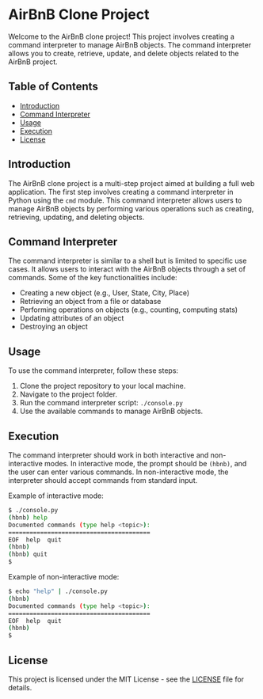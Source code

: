 # AirBnB Clone Project

Welcome to the AirBnB clone project! This project involves creating a command interpreter to manage AirBnB objects. The command interpreter allows you to create, retrieve, update, and delete objects related to the AirBnB project.

## Table of Contents

- [Introduction](#introduction)
- [Command Interpreter](#command-interpreter)
- [Usage](#usage)
- [Execution](#execution)
- [License](#license)

## Introduction

The AirBnB clone project is a multi-step project aimed at building a full web application. The first step involves creating a command interpreter in Python using the `cmd` module. This command interpreter allows users to manage AirBnB objects by performing various operations such as creating, retrieving, updating, and deleting objects.

## Command Interpreter

The command interpreter is similar to a shell but is limited to specific use cases. It allows users to interact with the AirBnB objects through a set of commands. Some of the key functionalities include:

- Creating a new object (e.g., User, State, City, Place)
- Retrieving an object from a file or database
- Performing operations on objects (e.g., counting, computing stats)
- Updating attributes of an object
- Destroying an object

## Usage

To use the command interpreter, follow these steps:

1. Clone the project repository to your local machine.
2. Navigate to the project folder.
3. Run the command interpreter script: `./console.py`
4. Use the available commands to manage AirBnB objects.

## Execution

The command interpreter should work in both interactive and non-interactive modes. In interactive mode, the prompt should be `(hbnb)`, and the user can enter various commands. In non-interactive mode, the interpreter should accept commands from standard input.

Example of interactive mode:
```bash
$ ./console.py
(hbnb) help
Documented commands (type help <topic>):
========================================
EOF  help  quit
(hbnb) 
(hbnb) quit
$
```

Example of non-interactive mode:
```bash
$ echo "help" | ./console.py
(hbnb)
Documented commands (type help <topic>):
========================================
EOF  help  quit
(hbnb) 
$
```

## License

This project is licensed under the MIT License - see the [LICENSE](LICENSE) file for details.
